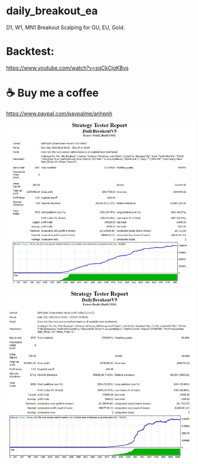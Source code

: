 # daily_breakout_ea
D1, W1, MN1 Breakout Scalping for GU, EU, Gold.

# Backtest:
https://www.youtube.com/watch?v=sqCkCjgKBys

# ☕ Buy me a coffee
https://www.paypal.com/paypalme/anhpnh

![Screenshot](DailyBreakoutV5_GU.PNG)

![Screenshot](DailyBreakoutV5_GU_SpreadVariable.PNG)
